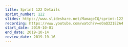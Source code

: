 ```yaml
---
title: Sprint 122 Details
sprint_number: 122
slides: https://www.slideshare.net/ManageIQ/sprint-122
recording: https://www.youtube.com/watch?v=eOaQ321E2A4
start_date: 2019-10-01
end_date: 2019-10-14
review_date: 2019-10-16
---
```

